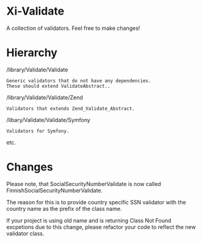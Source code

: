 Xi-Validate
===========

A collection of validators.
Feel free to make changes!

Hierarchy
=========

/library/Validate/Validate

    Generic validators that do not have any dependencies.
    These should extend ValidateAbstract..

/library/Validate/Validate/Zend

    Validators that extends Zend_Validate_Abstract.

/libary/Validate/Validate/Symfony

    Validators for Symfony.

etc.

Changes
=======

Please note, that SocialSecurityNumberValidate is now called FinnishSocialSecurityNumberValidate.

The reason for this is to provide country specific SSN validator with the country name as the prefix of the class name.

If your project is using old name and is returning Class Not Found excpetions due to this change, please refactor your code to reflect the new validator class.
